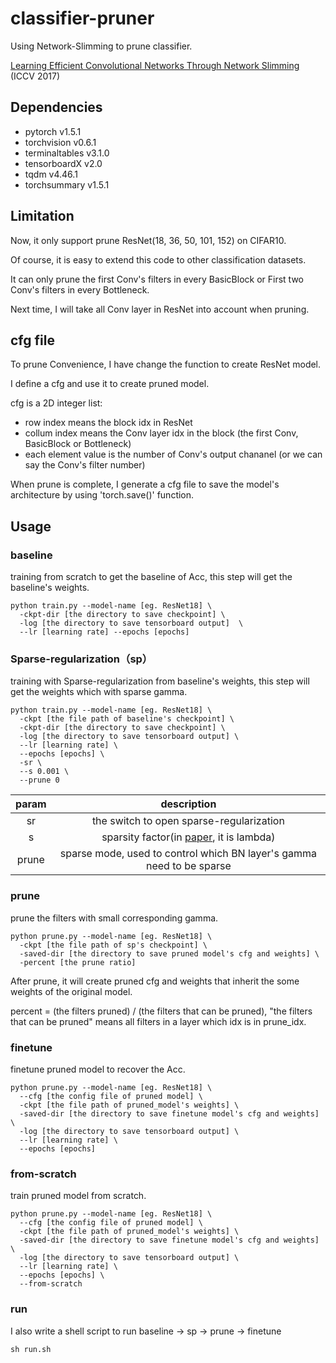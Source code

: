 # classifier-pruner
Using Network-Slimming to prune classifier.

[Learning Efficient Convolutional Networks Through Network Slimming](http://openaccess.thecvf.com/content_iccv_2017/html/Liu_Learning_Efficient_Convolutional_ICCV_2017_paper.html) (ICCV 2017)

## Dependencies
- pytorch v1.5.1
- torchvision v0.6.1
- terminaltables v3.1.0
- tensorboardX v2.0  
- tqdm v4.46.1
- torchsummary v1.5.1

## Limitation
Now, it only support prune ResNet(18, 36, 50, 101, 152) on CIFAR10.

Of course, it is easy to extend this code to other classification datasets.  

It can only prune the first Conv's filters in every BasicBlock or First two Conv's filters in every Bottleneck. 

Next time, I will take all Conv layer in ResNet into account when pruning.

## cfg file
To prune Convenience, I have change the function to create ResNet model.

I define a cfg and use it to create pruned model.

cfg  is a 2D integer list:
  - row index means the block idx in ResNet
  - collum index means the Conv layer idx in the block (the first Conv, BasicBlock or Bottleneck)
  - each element value is the number of Conv's output chananel (or we can say the Conv's filter number)

When prune is complete, I generate a cfg file to save the model's architecture by using 'torch.save()' function.

## Usage
### baseline
training from scratch to get the baseline of Acc, this step will get the baseline's weights.
```shell
python train.py --model-name [eg. ResNet18] \
  -ckpt-dir [the directory to save checkpoint] \
  -log [the directory to save tensorboard output]  \
  --lr [learning rate] --epochs [epochs]
```

### Sparse-regularization（sp）
training with Sparse-regularization from baseline's weights, this step will get the weights which with sparse gamma.
```shell
python train.py --model-name [eg. ResNet18] \
  -ckpt [the file path of baseline's checkpoint] \
  -ckpt-dir [the directory to save checkpoint] \
  -log [the directory to save tensorboard output] \
  --lr [learning rate] \
  --epochs [epochs] \
  -sr \
  --s 0.001 \
  --prune 0
```
| param | description |  
| :---: | :-----:| 
|    sr | the switch to open sparse-regularization |  
|     s | sparsity factor(in [paper](http://openaccess.thecvf.com/content_iccv_2017/html/Liu_Learning_Efficient_Convolutional_ICCV_2017_paper.html), it is lambda) |  
| prune | sparse mode, used to control which BN layer's gamma need to be sparse |  

### prune
prune the filters with small corresponding gamma.
```shell
python prune.py --model-name [eg. ResNet18] \
  -ckpt [the file path of sp's checkpoint] \
  -saved-dir [the directory to save pruned model's cfg and weights] \
  -percent [the prune ratio]
```
After prune, it will create pruned cfg and weights that inherit the some weights of the original model.

percent = (the filters pruned) / (the filters that can be pruned),  "the filters that can be pruned" means all filters in a layer which idx is in prune_idx.

### finetune 
finetune pruned model to recover the Acc.
```shell
python prune.py --model-name [eg. ResNet18] \
  --cfg [the config file of pruned model] \
  -ckpt [the file path of pruned_model's weights] \
  -saved-dir [the directory to save finetune model's cfg and weights] \
  -log [the directory to save tensorboard output] \
  --lr [learning rate] \
  --epochs [epochs]
```

### from-scratch 
train pruned model from scratch.
```shell
python prune.py --model-name [eg. ResNet18] \
  --cfg [the config file of pruned model] \
  -ckpt [the file path of pruned_model's weights] \
  -saved-dir [the directory to save finetune model's cfg and weights]  \
  -log [the directory to save tensorboard output] \
  --lr [learning rate] \
  --epochs [epochs] \
  --from-scratch
```

### run
I also write a shell script to run baseline -> sp -> prune -> finetune
```shell
sh run.sh
```
